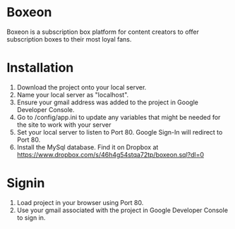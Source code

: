 # Boxeon

Boxeon is a subscription box platform for content creators to offer subscription boxes to their most loyal fans.


# Installation

1. Download the project onto your local server.
2. Name your local server as "localhost".
3. Ensure your gmail address was added to the project in Google Developer Console.
4. Go to /config/app.ini to update any variables that might be needed for the site to work with your server
5. Set your local server to listen to Port 80. Google Sign-In will redirect to Port 80.
6. Install the MySql database. Find it on Dropbox at https://www.dropbox.com/s/46h4g54stqa72tp/boxeon.sql?dl=0 

# Signin

1. Load project in your browser using Port 80.
2. Use your gmail associated with the project in Google Developer Console to sign in.

